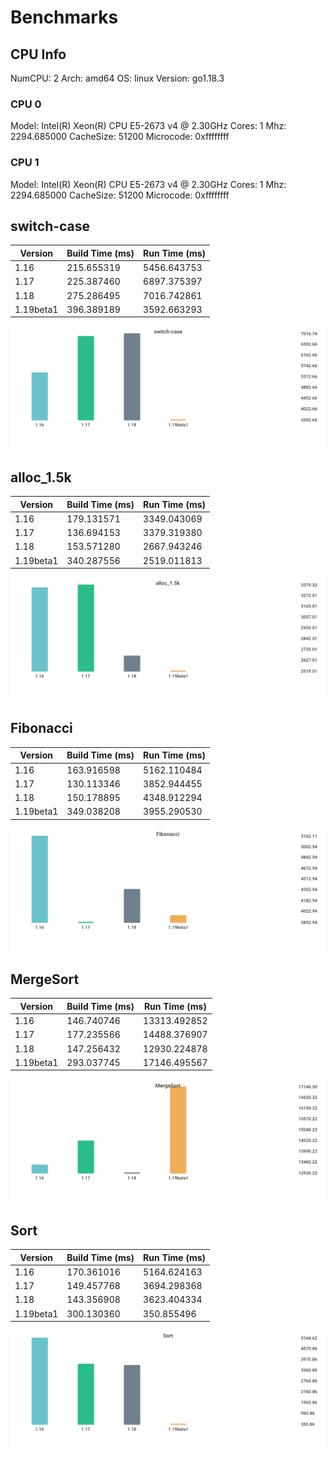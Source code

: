# Benchmarks

## CPU Info

NumCPU: 2
Arch: amd64
OS: linux
Version: go1.18.3

### CPU 0

Model: Intel(R) Xeon(R) CPU E5-2673 v4 @ 2.30GHz
Cores: 1
Mhz: 2294.685000
CacheSize: 51200
Microcode: 0xffffffff

### CPU 1

Model: Intel(R) Xeon(R) CPU E5-2673 v4 @ 2.30GHz
Cores: 1
Mhz: 2294.685000
CacheSize: 51200
Microcode: 0xffffffff

## switch-case

| Version | Build Time (ms) | Run Time (ms) |
| ------ | ------ | ------ |
| 1.16 | 215.655319 | 5456.643753 |
| 1.17 | 225.387460 | 6897.375397 |
| 1.18 | 275.286495 | 7016.742861 |
| 1.19beta1 | 396.389189 | 3592.663293 |

![switch-case](./1af1469d75e77ed39c58041d45b37b329137876f59fb4c03529ebb65c78b40aa.png)

## alloc_1.5k

| Version | Build Time (ms) | Run Time (ms) |
| ------ | ------ | ------ |
| 1.16 | 179.131571 | 3349.043069 |
| 1.17 | 136.694153 | 3379.319380 |
| 1.18 | 153.571280 | 2667.943246 |
| 1.19beta1 | 340.287556 | 2519.011813 |

![alloc_1.5k](./78691b2f49e91d20e4fc03ba30be4e2828c5acd9ddd58fbf8d3e5b21bed97b8d.png)

## Fibonacci

| Version | Build Time (ms) | Run Time (ms) |
| ------ | ------ | ------ |
| 1.16 | 163.916598 | 5162.110484 |
| 1.17 | 130.113346 | 3852.944455 |
| 1.18 | 150.178895 | 4348.912294 |
| 1.19beta1 | 349.038208 | 3955.290530 |

![Fibonacci](./016be0f0bc3aacaadb309d0adc2b1024980e3775065236c79ab0d186380b4f83.png)

## MergeSort

| Version | Build Time (ms) | Run Time (ms) |
| ------ | ------ | ------ |
| 1.16 | 146.740746 | 13313.492852 |
| 1.17 | 177.235566 | 14488.376907 |
| 1.18 | 147.256432 | 12930.224878 |
| 1.19beta1 | 293.037745 | 17146.495567 |

![MergeSort](./619024e898d5dcaadcf23d3b2f3a22d86c871a7b76284aafd1eb289200c2e49a.png)

## Sort

| Version | Build Time (ms) | Run Time (ms) |
| ------ | ------ | ------ |
| 1.16 | 170.361016 | 5164.624163 |
| 1.17 | 149.457768 | 3694.298368 |
| 1.18 | 143.356908 | 3623.404334 |
| 1.19beta1 | 300.130360 | 350.855496 |

![Sort](./bec69036aa27e7fab7d44cad3909477b76631c39ba46fd7841ea71aae7e5a735.png)

